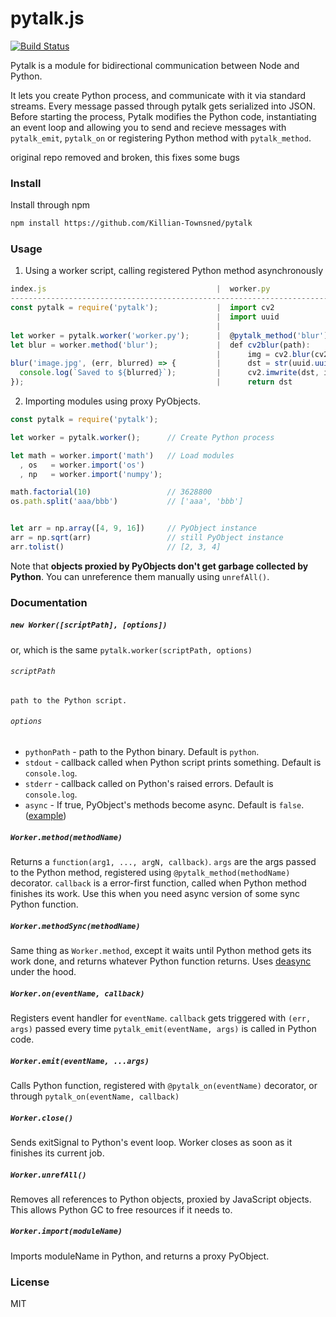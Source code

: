 pytalk.js
========================
[![Build Status](https://travis-ci.org/tsim0/pytalk.js.svg?branch=master)](https://travis-ci.org/tsim0/pytalk.js)

Pytalk is a module for bidirectional communication between Node and Python.

It lets you create Python process, and communicate with it via standard streams. Every message passed through pytalk gets serialized into JSON.
Before starting the process, Pytalk modifies the Python code, instantiating an event loop and allowing you to send and recieve messages with `pytalk_emit`, `pytalk_on` or registering Python method with `pytalk_method`.

original repo removed and broken, this fixes some bugs

### Install
Install through npm
```bash
npm install https://github.com/Killian-Townsned/pytalk
```

### Usage

1) Using a worker script, calling registered Python method asynchronously

```javascript
index.js                                      |  worker.py
------------------------------------------------------------------------------------------------
const pytalk = require('pytalk');             |  import cv2
                                              |  import uuid
                                              |  
let worker = pytalk.worker('worker.py');      |  @pytalk_method('blur')
let blur = worker.method('blur');             |  def cv2blur(path):
                                              |      img = cv2.blur(cv2.imread(path), (20, 20))
blur('image.jpg', (err, blurred) => {         |      dst = str(uuid.uuid1()) + '.jpg'
  console.log(`Saved to ${blurred}`);         |      cv2.imwrite(dst, img)
});                                           |      return dst
```

2) Importing modules using proxy PyObjects.

```javascript
const pytalk = require('pytalk');

let worker = pytalk.worker();      // Create Python process

let math = worker.import('math')   // Load modules
  , os   = worker.import('os')
  , np   = worker.import('numpy');

math.factorial(10)                 // 3628800
os.path.split('aaa/bbb')           // ['aaa', 'bbb']


let arr = np.array([4, 9, 16])     // PyObject instance
arr = np.sqrt(arr)                 // still PyObject instance
arr.tolist()                       // [2, 3, 4]
```

Note that __objects proxied by PyObjects don't get garbage collected by Python__. You can unreference them manually using `unrefAll()`.

### Documentation

##### ```new Worker([scriptPath], [options])```
or, which is the same `pytalk.worker(scriptPath, options)`

###### `scriptPath`
	path to the Python script.

###### `options`
* `pythonPath` - path to the Python binary. Default is `python`.
* `stdout` - callback called when Python script prints something. Default is `console.log`.
* `stderr` - callback called on Python's raised errors. Default is `console.log`.
* `async` - If true, PyObject's methods become async. Default is `false`. ([example](https://github.com/tsim0/pytalk.js/blob/master/test/test.js#L285))

##### ```Worker.method(methodName)```
Returns a `function(arg1, ..., argN, callback)`. `args` are the args passed to the Python method, registered using ```@pytalk_method(methodName)``` decorator. `callback` is a error-first function, called when Python method finishes its work. Use this when you need async version of some sync Python function. 

##### ```Worker.methodSync(methodName)```
Same thing as `Worker.method`, except it waits until Python method gets its work done, and returns whatever Python function returns. Uses [deasync](https://github.com/abbr/deasync) under the hood.
 
##### ```Worker.on(eventName, callback)```
Registers event handler for `eventName`. `callback` gets triggered with `(err, args)` passed every time `pytalk_emit(eventName, args)` is called in Python code.

##### ```Worker.emit(eventName, ...args)```
Calls Python function, registered with `@pytalk_on(eventName)` decorator, or through `pytalk_on(eventName, callback)`

##### ```Worker.close()```
Sends exitSignal to Python's event loop. Worker closes as soon as it finishes its current job.

##### ```Worker.unrefAll()```
Removes all references to Python objects, proxied by JavaScript objects. This allows Python GC to free resources if it needs to.

##### ```Worker.import(moduleName)```
Imports moduleName in Python, and returns a proxy PyObject.

### License
MIT
